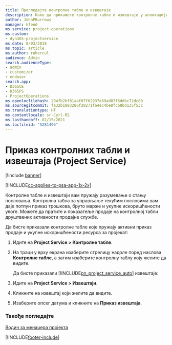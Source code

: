 ```yaml
---
title: Прегледајте контролне табле и извештаје
description: Како да прикажете контролне табле и извештаје у апликацији Project Service
author: JohnPBurrows
manager: kfend
ms.service: project-operations
ms.custom:
- dyn365-projectservice
ms.date: 8/03/2018
ms.topic: article
ms.author: ruhercul
audience: Admin
search.audienceType:
- admin
- customizer
- enduser
search.app:
- D365CE
- D365PS
- ProjectOperations
ms.openlocfilehash: 294fb2bf81aaf07f62937e69ad07f6ddbc72dc80
ms.sourcegitcommit: fa32b1893286f20271fa4ec4be8fc68bd135f53c
ms.translationtype: HT
ms.contentlocale: sr-Cyrl-RS
ms.lasthandoff: 02/15/2021
ms.locfileid: "5281496"
---
```

# <a name="view-dashboards-and-reports-project-service"></a>Приказ контролних табли и извештаја (Project Service)

[!include [banner](../includes/psa-now-project-operations.md)]

[!INCLUDE[cc-applies-to-psa-app-1x-2x](../includes/cc-applies-to-psa-app-1x-2x.md)]

Контролне табле и извештаји вам пружају разумевање о стању пословања. Контролна табла за управљање текућим пословима вам даје потпун приказ трошкова, бруто марже и укупне искоришћености улоге. Можете да пратите и показатеље продаје на контролној табли друштвених активности продајне службе.  
  
 Да бисте приказали контролне табле које пружају активни приказ продаје и укупне искоришћености ресурса за пројекат:  
  
1. Идите на **Project Service > Контролне табле**.  
  
2. На траци у врху екрана изаберите стрелицу надоле поред наслова **Контролне табле**, а затим изаберите контролну таблу коју желите да видите.  
  
   Да бисте приказали [!INCLUDE[pn_project_service_auto](../includes/pn-project-service-auto.md)] извештаје:  
  
3. Идите на **Project Service > Извештаји**.  
  
4. Кликните на извештај који желите да видите.  
  
5. Изаберите опсег датума и кликните на **Приказ извештаја**.  
  
### <a name="see-also"></a>Такође погледајте  
 [Водич за менаџера пројекта](../psa/project-manager-guide.md)


[!INCLUDE[footer-include](../includes/footer-banner.md)]
